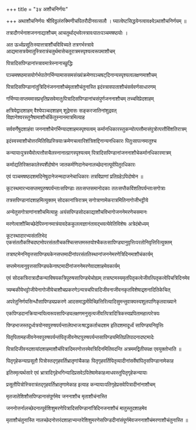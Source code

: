 +++
title = "३४ अशौचनिर्णयः"

+++
अथाशौचनिर्णयः श्रीविठ्ठलंरुक्मिणीचपितरौदीनवत्सलौ । घ्यात्वेष्टसिद्धयेनत्वावक्ष्येऽथाशौचनिर्णयम् ॥

तत्रादौगर्भनाशजननाद्याशौचम् आचतुर्थाद्भवेत्स्त्रावःपातःपञ्चमषष्ठयोः ।

अत ऊर्ध्वप्रसूतिःस्यात्तत्राशौंचविविच्यते तत्रगर्भस्त्रावे आद्यमासत्रयेमातुस्त्रिरात्रंचतुर्थमासेचतूरात्रमस्पृश्यत्वरूपमाशौचम्

पित्रादिसपिण्डानांस्त्रावमात्रेस्नानाच्छुद्धिः

पञ्चमषष्ठमासयोर्गर्भपातेगर्भिण्यामाससमसंख्यंक्रमेणपञ्चषट्‌दिनान्यस्पृश्यत्वलक्षणमाशौचम्

पित्रादिसपिण्डानांतुत्रिदिनंजननाशौचंमृताशौचंतुनास्ति इदंस्त्रावपाताशौचंसर्ववर्णसाधारणम्

गर्भिण्याःसप्तममासप्रभृतिप्रसवेमातुःपित्रादिसपिण्डानांचसंपुर्णजननाशौचम् तच्चविप्रेदशाहम्

क्षत्रियेद्वादशाहम् वैश्येपञ्चदशाहम् शूद्रेमासः सङ्करजातिनांशुद्रवत् विज्ञानेश्वरस्तुनैषामाशौचंकिंतुस्नानमात्रमित्याह

सर्ववर्णेषुदशाहंवा जननाशौचेगर्भिण्यादशाहमस्पृश्यत्वम् कर्मानधिकारस्तुकन्योत्पत्तौमासंपुत्रोत्पत्तौविंशतिरात्रम्

इदंस्वस्वाशौचोत्तरमितिविप्रस्त्रियाःक्रमेणचत्वारिशंत्रिशद्दिनान्यनधिकारः पितुःसापत्नमातुश्च

कन्यायाःपुत्रस्यैवोत्पत्तौसचैलस्नानात्प्रागस्पृश्यत्वम् पित्रादिसपिण्डानांजननाशौचेकर्मानधिकारमात्रम्

कर्माद्यतिरिक्तकालेस्पर्शेदोषोन जातकर्मणिदानेचनालच्छेदनात्पूर्वपितुरधिकारः

एवं पञ्चमषष्ठदशमदिनेषुदानेजन्मदाजनेचाधिकारः तत्रविप्राणां प्रतिग्रहेऽपिदोषोन ॥

कूटस्थमारभ्यसप्तमपुरुषपर्यन्ताःसपिण्डाः ततःसप्तसमानोदकाः ततःसप्तैकविंशतिपर्यन्ताःसगोत्राः

तत्रसपिण्डानांदशाहमित्युक्तम् सोदकानांत्रिरात्रम् सगोत्राणामेकरात्रमितिनागोजीभट्टीये

अन्येतुसगोत्राणांनाशौचमित्याहुः अयंसपिण्डसोदकाद्याशौचविभागोजननेमरणेचसमानः

मरणेत्वाशौच्विच्छेदेपिस्नानमात्रंयावदेककुलत्वज्ञानंतावद्भवत्येवेतिविशेषः अत्रेदंबोध्यम्

कूटस्थादारभ्यसंततिभेद एकसंततौकश्चिदष्टमोपरसंततौचकश्चित्सप्तमस्तयोश्चैकतःसापिण्ड्यानुवृत्तिःपरतोनिवृत्तिरित्युक्तम्

तत्राष्टमेननिवृत्तसापिण्ड्यकेनसप्तमादीनांपरसंततिस्थानांजननेमरणेत्रिदिनमाशौचंकार्यम्

सप्तमेनत्वनुवृत्तसापिण्ड्यकेनाष्टमादीनांजननेमरणेवादशाहमेवकार्यम्

एवं सोदकत्रिरात्रादौकन्याविषयकत्रिपुरुषसापिण्ड्येचोह्यम् तत्राष्टमस्यमृतपितृकत्वेजीवत्पितृकत्वेपिचत्रिदिनमेव

त्र्यम्बकीयेभट्टोजीयेनागोजीयेचाशौचप्रकरणेऽन्यत्रचपित्रादिजीवनाजीवनकृतविशेषाद्र्शनादितिकेचित्

अपरेतुनिर्णयसिन्धौसापिण्ड्यप्रकरणे आदसमाद्धर्मविच्छित्तिरित्यादिसुमन्तुवाक्यस्यशूलपाणिकृतवाख्याने

एकपिण्डदानक्रियान्वयित्वरूपसापिन्ड्यलक्षणमनुसृत्यजीवत्पित्रादित्रिकस्यप्रपितामहात्परेत्रयः

पिण्डभाजस्तदूर्ध्वत्रयोनवपुरुषपर्यन्तालेपभाजःश्राद्धकर्ताचदशम इतिदशमादूर्ध्वं सापिण्ड्यनिवृत्तिः

पितृपितामहजीवनेनवपुरुषपर्यन्तंपितृजीवनेष्टपुरुषपर्यन्तसापिण्ड्यमितिप्रतिपादनादष्टमादेः

पित्रादिजीवनदशायांदशाहमाशौचंपित्रादिमरणोत्तरमेवत्रिदिनमितिवदन्ति अत्रममद्वितीयपक्ष एवयुक्तोभाति ॥

पितृगृहेकन्याप्रसूतौ पित्रोस्तद्गृहवर्तिभ्रातृणांचैकाहः पितृगृहवर्तिपितृव्यादीनांसर्वेषांपितृसपिण्डानामेकाह

इतिस्मृत्यर्थसारे एवं भ्रात्रादिगृहेभगिन्यादिप्रसवेऽपितेषामेकाहःमाधवस्तुपितृगृहेकन्यायाः

प्रसूतौपित्रोस्त्रिरात्रंतद्गृहवर्तिभ्रातृणामेकाह इत्याह कन्यायाःपतिगृहेप्रसवेपित्रादीनांनाशौचम्

मृतजातेशिशौसपिण्डानासंपूर्णमेव जननाशौच मृताशौचंनास्ति

जननोत्तर्नालच्छेदनात्पूर्वशिशुमरणेपित्रादिसपिण्डानांत्रिदिनजनाशौचं मातुस्तुदशाहमेव

मृताशौचंतुनास्ति नालच्छेदनोत्तरंदशाहाभ्यन्तरेशिशुमरणेसपिण्डदीनांसंपूर्णमेवजननाशौचंमरणाशौचंतुनास्ति ॥
